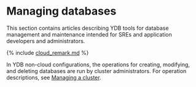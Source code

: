 # Managing databases

This section contains articles describing YDB tools for database management and maintenance intended for SREs and application developers and administrators.

{% include [cloud_remark.md](_includes/cloud_remark.md) %}

In YDB non-cloud configurations, the operations for creating, modifying, and deleting databases are run by cluster administrators. For operation descriptions, see [Managing a cluster](../cluster/index.md).

